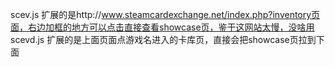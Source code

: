 scev.js 扩展的是http://www.steamcardexchange.net/index.php?inventory页面，右边加框的地方可以点击直接查看showcase页，鉴于这网站太慢，没啥用  
scevd.js 扩展的是上面页面点游戏名进入的卡库页，直接会把showcase页拉到下面